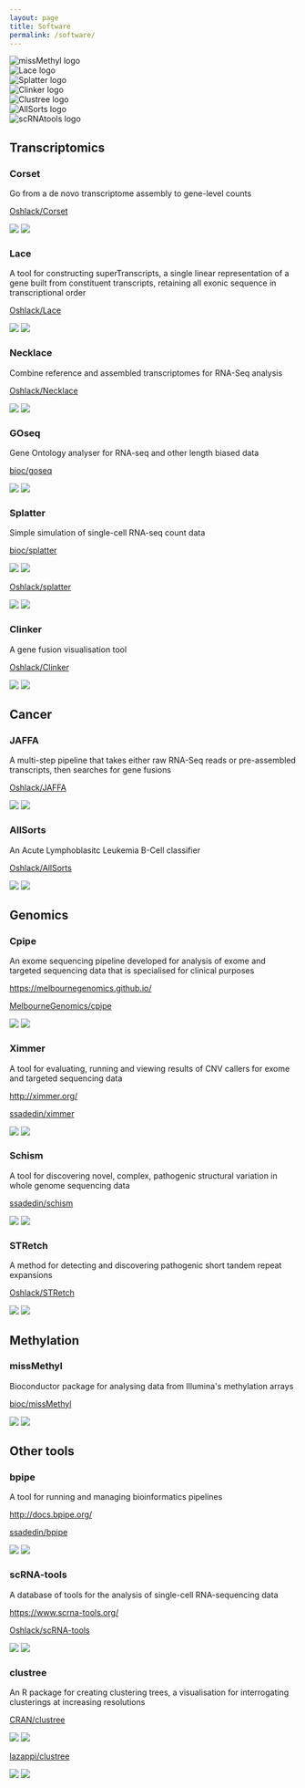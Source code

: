 ```yaml
---
layout: page
title: Software
permalink: /software/
---
```


<div class="siema">
  <div class="logo"><img src="/images/missMethyl.png" alt="missMethyl logo" /></div>
  <div class="logo"><img src="/images/Lace.png" alt="Lace logo" /></div>
  <div class="logo"><img src="/images/Splatter.png" alt="Splatter logo" /></div>
  <div class="logo"><img src="/images/Clinker.jpg" alt="Clinker logo" /></div>
  <div class="logo"><img src="/images/Clustree.png" alt="Clustree logo" /></div>
  <div class="logo"><img src="/images/AllSorts.png" alt="AllSorts logo" /></div>
  <div class="logo"><img src="/images/scRNAtools.png" alt="scRNAtools logo" /></div>
</div>

<script src="/js/siema.min.js" type="text/javascript"></script>
<script>
  const mySiema = new Siema({
    duration: 1000,
    loop: true,
  });

  setInterval(() => mySiema.next(), 5000)
</script>

## Transcriptomics

<div class="grid">
  <div class="col-6_sm-12">
    <h3>Corset</h3>
    <p>Go from a de novo transcriptome assembly to gene-level counts</p>
    <p><i class="fab fa-github fa-lg"></i><a href="https://github.com/Oshlack/Corset"> Oshlack/Corset</a></p>
    <img src="https://img.shields.io/github/stars/Oshlack/Corset.svg?style=social&label=Stars" />
    <img src="https://img.shields.io/github/forks/Oshlack/Corset.svg?style=social&label=Forks" />
  </div>
  <div class="col-6_sm-12">
    <h3>Lace</h3>
    <p>A tool for constructing superTranscripts, a single linear representation of a gene built from constituent transcripts, retaining all exonic sequence in transcriptional order</p>
    <p><i class="fab fa-github fa-lg"></i><a href="https://github.com/Oshlack/Lace"> Oshlack/Lace</a></p>
    <img src="https://img.shields.io/github/stars/Oshlack/Lace.svg?style=social&label=Stars" />
    <img src="https://img.shields.io/github/forks/Oshlack/Lace.svg?style=social&label=Forks" />
  </div>
  <div class="col-6_sm-12">
    <h3>Necklace</h3>
    <p>Combine reference and assembled transcriptomes for RNA-Seq analysis</p>
    <p><i class="fab fa-github fa-lg"></i><a href="https://github.com/Oshlack/Necklace"> Oshlack/Necklace</a></p>
    <img src="https://img.shields.io/github/stars/Oshlack/Necklace.svg?style=social&label=Stars" />
    <img src="https://img.shields.io/github/forks/Oshlack/Necklace.svg?style=social&label=Forks" />
  </div>
  <div class="col-6_sm-12">
    <h3>GOseq</h3>
    <p>Gene Ontology analyser for RNA-seq and other length biased data</p>
    <p><i class="fas fa-music"></i><a href="http://bioconductor.org/packages/goseq/"> bioc/goseq</a></p>
    <img src="https://bioconductor.org/shields/years-in-bioc/goseq.svg" />
    <img src="https://bioconductor.org/shields/downloads/goseq.svg" />
  </div>
  <div class="col-6_sm-12">
    <h3>Splatter</h3>
    <p>Simple simulation of single-cell RNA-seq count data</p>
    <p><i class="fas fa-music"></i><a href="http://bioconductor.org/packages/splatter/"> bioc/splatter</a></p>
    <img src="https://bioconductor.org/shields/years-in-bioc/splatter.svg" />
    <img src="https://bioconductor.org/shields/downloads/splatter.svg" />
    <p></p>
    <p><i class="fab fa-github fa-lg"></i><a href="https://github.com/Oshlack/splatter"> Oshlack/splatter</a></p>
    <img src="https://img.shields.io/github/stars/Oshlack/splatter.svg?style=social&label=Stars" />
    <img src="https://img.shields.io/github/forks/Oshlack/splatter.svg?style=social&label=Forks" />
  </div>
  <div class="col-6_sm-12">
    <h3>Clinker</h3>
    <p>A gene fusion visualisation tool</p>
    <p><i class="fab fa-github fa-lg"></i><a href="https://github.com/Oshlack/Clinker"> Oshlack/Clinker</a></p>
    <img src="https://img.shields.io/github/stars/Oshlack/Clinker.svg?style=social&label=Stars" />
    <img src="https://img.shields.io/github/forks/Oshlack/Clinker.svg?style=social&label=Forks" />
  </div>
</div>

## Cancer

<div class="grid">
  <div class="col-6_sm-12">
    <h3>JAFFA</h3>
    <p>A multi-step pipeline that takes either raw RNA-Seq reads or pre-assembled transcripts, then searches for gene fusions</p>
    <p><i class="fab fa-github fa-lg"></i><a href="https://github.com/Oshlack/JAFFA"> Oshlack/JAFFA</a></p>
    <img src="https://img.shields.io/github/stars/Oshlack/JAFFA.svg?style=social&label=Stars" />
    <img src="https://img.shields.io/github/forks/Oshlack/JAFFA.svg?style=social&label=Forks" />
  </div>
  <div class="col-6_sm-12">
    <h3>AllSorts</h3>
    <p>An Acute Lymphoblasitc Leukemia B-Cell classifier</p>
    <p><i class="fab fa-github fa-lg"></i><a href="https://github.com/Oshlack/AllSorts"> Oshlack/AllSorts</a></p>
    <img src="https://img.shields.io/github/stars/Oshlack/AllSorts.svg?style=social&label=Stars" />
    <img src="https://img.shields.io/github/forks/Oshlack/AllSorts.svg?style=social&label=Forks" />
  </div>
</div>

## Genomics

<div class="grid">
  <div class="col-6_sm-12">
    <h3>Cpipe</h3>
    <p>An exome sequencing pipeline developed for analysis of exome and targeted sequencing data that is specialised for clinical purposes</p>
    <p><i class="fas fa-globe-asia fa-lg"></i> <a href="https://melbournegenomics.github.io/">https://melbournegenomics.github.io/</a></p>
    <p><i class="fab fa-github fa-lg"></i><a href="https://github.com/MelbourneGenomics/cpipe"> MelbourneGenomics/cpipe</a></p>
    <img src="https://img.shields.io/github/stars/MelbourneGenomics/cpipe.svg?style=social&label=Stars" />
    <img src="https://img.shields.io/github/forks/MelbourneGenomics/cpipe.svg?style=social&label=Forks" />
  </div>
  <div class="col-6_sm-12">
    <h3>Ximmer</h3>
    <p>A tool for evaluating, running and viewing results of CNV callers for exome and targeted sequencing data</p>
    <p><i class="fas fa-globe-asia fa-lg"></i> <a href="http://ximmer.org/">http://ximmer.org/</a></p>
    <p><i class="fab fa-github fa-lg"></i><a href="https://github.com/ssadedin/ximmer"> ssadedin/ximmer</a></p>
    <img src="https://img.shields.io/github/stars/ssadedin/ximmer.svg?style=social&label=Stars" />
    <img src="https://img.shields.io/github/forks/ssadedin/ximmer.svg?style=social&label=Forks" />
  </div>
  <div class="col-6_sm-12">
    <h3>Schism</h3>
    <p>A tool for discovering novel, complex, pathogenic structural variation in whole genome sequencing data</p>
    <p><i class="fab fa-github fa-lg"></i><a href="https://github.com/ssadedin/schism"> ssadedin/schism</a></p>
    <img src="https://img.shields.io/github/stars/ssadedin/schism.svg?style=social&label=Stars" />
    <img src="https://img.shields.io/github/forks/ssadedin/schism.svg?style=social&label=Forks" />
  </div>
  <div class="col-6_sm-12">
    <h3>STRetch</h3>
    <p>A method for detecting and discovering pathogenic short tandem repeat expansions</p>
    <p><i class="fab fa-github fa-lg"></i><a href="https://github.com/Oshlack/STRetch"> Oshlack/STRetch</a></p>
    <img src="https://img.shields.io/github/stars/Oshlack/STRetch.svg?style=social&label=Stars" />
    <img src="https://img.shields.io/github/forks/Oshlack/STRetch.svg?style=social&label=Forks" />
  </div>
</div>

## Methylation

<div class="grid">
  <div class="col-6_sm-12">
    <h3>missMethyl</h3>
    <p>Bioconductor package for analysing data from Illumina's methylation arrays</p>
    <p><i class="fas fa-music"></i><a href="http://bioconductor.org/packages/missMethyl/"> bioc/missMethyl</a></p>
    <img src="https://bioconductor.org/shields/years-in-bioc/missMethyl.svg" />
    <img src="https://bioconductor.org/shields/downloads/missMethyl.svg" />
  </div>
</div>

## Other tools

<div class="grid">
  <div class="col-6_sm-12">
    <h3>bpipe</h3>
    <p>A tool for running and managing bioinformatics pipelines</p>
    <p><i class="fas fa-globe-asia fa-lg"></i> <a href="http://docs.bpipe.org/">http://docs.bpipe.org/</a></p>
    <p><i class="fab fa-github fa-lg"></i><a href="https://github.com/ssadedin/bpipe"> ssadedin/bpipe</a></p>
    <img src="https://img.shields.io/github/stars/ssadedin/bpipe.svg?style=social&label=Stars" />
    <img src="https://img.shields.io/github/forks/ssadedin/bpipe.svg?style=social&label=Forks" />
  </div>
  <div class="col-6_sm-12">
    <h3>scRNA-tools</h3>
    <p>A database of tools for the analysis of single-cell RNA-sequencing data</p>
    <p><i class="fas fa-globe-asia fa-lg"></i> <a href="https://www.scrna-tools.org/">https://www.scrna-tools.org/</a></p>
    <p><i class="fab fa-github fa-lg"></i><a href="https://github.com/Oshlack/scRNA-tools"> Oshlack/scRNA-tools</a></p>
    <img src="https://img.shields.io/github/stars/Oshlack/scRNA-tools.svg?style=social&label=Stars" />
    <img src="https://img.shields.io/github/forks/Oshlack/scRNA-tools.svg?style=social&label=Forks" />
  </div>
  <div class="col-6_sm-12">
    <h3>clustree</h3>
    <p>An R package for creating clustering trees, a visualisation for interrogating clusterings at increasing resolutions</p>
    <p><i class="fas fa-archive"></i><a href="https://CRAN.R-project.org/package=clustree"> CRAN/clustree</a></p>
    <img src="http://www.r-pkg.org/badges/version/clustree" />
    <img src="https://cranlogs.r-pkg.org/badges/clustree" />
    <p></p>
    <p><i class="fab fa-github fa-lg"></i><a href="https://github.com/lazappi/clustree"> lazappi/clustree</a></p>
    <img src="https://img.shields.io/github/stars/lazappi/clustree.svg?style=social&label=Stars" />
    <img src="https://img.shields.io/github/forks/lazappi/clustree.svg?style=social&label=Forks" />
  </div>
</div>
